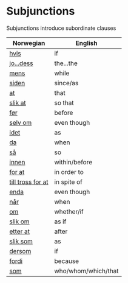 # Subjunctions

Subjunctions introduce subordinate clauses

| Norwegian | English |
| --- | --- |
| [hvis](https://www.ordnett.no/search?language=no&phrase=hvis) | if |
| [jo...dess](https://www.ordnett.no/search?language=no&phrase=jo...dess) | the...the |
| [mens](https://www.ordnett.no/search?language=no&phrase=mens) | while |
| [siden](https://www.ordnett.no/search?language=no&phrase=siden) | since/as |
| [at](https://www.ordnett.no/search?language=no&phrase=at) | that |
| [slik at](https://www.ordnett.no/search?language=no&phrase=slik%20at) | so that |
| [før](https://www.ordnett.no/search?language=no&phrase=før) | before |
| [selv om](https://www.ordnett.no/search?language=no&phrase=selv%20om) | even though |
| [idet](https://www.ordnett.no/search?language=no&phrase=idet) | as |
| [da](https://www.ordnett.no/search?language=no&phrase=da) | when |
| [så](https://www.ordnett.no/search?language=no&phrase=så) | so |
| [innen](https://www.ordnett.no/search?language=no&phrase=innen) | within/before |
| [for at](https://www.ordnett.no/search?language=no&phrase=for%20at) | in order to |
| [till tross for at](https://www.ordnett.no/search?language=no&phrase=till%20tross%20for%20at) | in spite of |
| [enda](https://www.ordnett.no/search?language=no&phrase=enda) | even though |
| [når](https://www.ordnett.no/search?language=no&phrase=når) | when |
| [om](https://www.ordnett.no/search?language=no&phrase=om) | whether/if |
| [slik om](https://www.ordnett.no/search?language=no&phrase=slik%20om) | as if |
| [etter at](https://www.ordnett.no/search?language=no&phrase=etter%20at) | after |
| [slik som](https://www.ordnett.no/search?language=no&phrase=slik%20som) | as |
| [dersom](https://www.ordnett.no/search?language=no&phrase=dersom) | if |
| [fordi](https://www.ordnett.no/search?language=no&phrase=fordi) | because |
| [som](https://www.ordnett.no/search?language=no&phrase=som) | who/whom/which/that |


